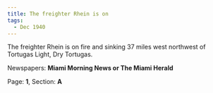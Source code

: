 ```yaml
---  
title: The freighter Rhein is on  
tags:  
  - Dec 1940  
---  
```

  
The freighter Rhein is on fire and sinking 37 miles west northwest of Tortugas Light, Dry Tortugas.  
  
Newspapers: **Miami Morning News or The Miami Herald**  
  
Page: **1**, Section: **A** 
